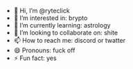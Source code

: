 - 👋 Hi, I’m @ryteclick
- 👀 I’m interested in: brypto
- 🌱 I’m currently learning: astrology
- 💞️ I’m looking to collaborate on: shite
- 📫 How to reach me: discord or twatter
- 😄 Pronouns: fuck off
- ⚡ Fun fact: yes

<!---
ryteclick/ryteclick is a ✨ special ✨ repository because its `README.md` (this file) appears on your GitHub profile.
You can click the Preview link to take a look at your changes.
--->
